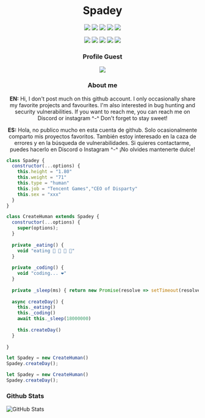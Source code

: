 <h1 align="center">Spadey</h1> 

<p align="center">
   <a href="https://discord.gg/kyTCcYKA4w" target"blank_"><img src="https://img.shields.io/badge/discord%20-111111.svg?&style=for-the-badge&logo=discord&logoColor=white"></a>
   <a href="https://sptfy.com/spadey" target"blank_"><img src="https://img.shields.io/badge/Spotify%20-111111.svg?&style=for-the-badge&logo=spotify&logoColor=white"></a>
   <a href="https://www.youtube.com/channel/UCk7LKEUG-3n547svXzuVp7A" target"blank_"><img src="https://img.shields.io/badge/youtube%20-111111.svg?&style=for-the-badge&logo=youtube&logoColor=white"></a>
   <a href="https://www.instagram.com/whyspadey/" target"blank_"><img src="https://img.shields.io/badge/INSTAGRAM%20-111111.svg?&style=for-the-badge&logo=instagram&logoColor=white"></a>
   <a href="https://github.com/SpadeyDev" target"blank_"><img src="https://img.shields.io/badge/GitHub%20-111111.svg?&style=for-the-badge&logo=github&logoColor=white"></a>

</p>

<div align="center">
<img src="https://img.shields.io/badge/html%20-%23323330.svg?&style=for-the-badge&logo=html5&logoColor=%23F7DF1E"/> 
<img src="https://img.shields.io/badge/css%20-%23323330.svg?&style=for-the-badge&logo=css3&logoColor=%23F7DF1E"/>
<img src="https://img.shields.io/badge/javascript%20-%23323330.svg?&style=for-the-badge&logo=javascript&logoColor=%23F7DF1E"/>
<img src="https://img.shields.io/badge/php%20-%23323330.svg?&style=for-the-badge&logo=php&logoColor=%23F7DF1E"/>
<img src="https://img.shields.io/badge/node.js%20-%23323330.svg?&style=for-the-badge&logo=node.js&logoColor=%23F7DF1E"/>

### Profile Guest
![](https://komarev.com/ghpvc/?username=SpadeyDev&color=ff69b4)

### About me

<b>EN:</b> Hi, I don't post much on this github account. I only occasionally share my favorite projects and favourites. I'm also interested in bug hunting and security vulnerabilities. If you want to reach me, you can reach me on Discord or instagram ^-^ Don't forget to stay sweet!

<b>ES:</b> Hola, no publico mucho en esta cuenta de github. Solo ocasionalmente comparto mis proyectos favoritos. También estoy interesado en la caza de errores y en la búsqueda de vulnerabilidades. Si quieres contactarme, puedes hacerlo en Discord o Instagram ^-^ ¡No olvides mantenerte dulce!

</div>

```js
class Spadey {
  constructor(...options) {
    this.height = "1.80"
    this.weight = "71"
    this.type = "human"
    this.job = "Tencent Games","CEO of Disparty"
    this.sex = "xxx"
  }
}

class CreateHuman extends Spadey {
  constructor(...options) {
    super(options);
  }
  
  private _eating() {
    void "eating 🍔 🍟 🍗 🥤"
  }
  
  private _coding() {
    void "coding... ❤️"
  }
  
  private _sleep(ms) { return new Promise(resolve => setTimeout(resolve, ms)) }
  
  async createDay() {
    this._eating()
    this._coding()
    await this._sleep(18000000)
    
    this.createDay()
  }
  
}

let Spadey = new CreateHuman()
Spadey.createDay();

let Spadey = new CreateHuman()
Spadey.createDay();
```



### Github Stats

![GitHub Stats](https://github-readme-stats.vercel.app/api?username=SpadeyDev&theme=radical)


